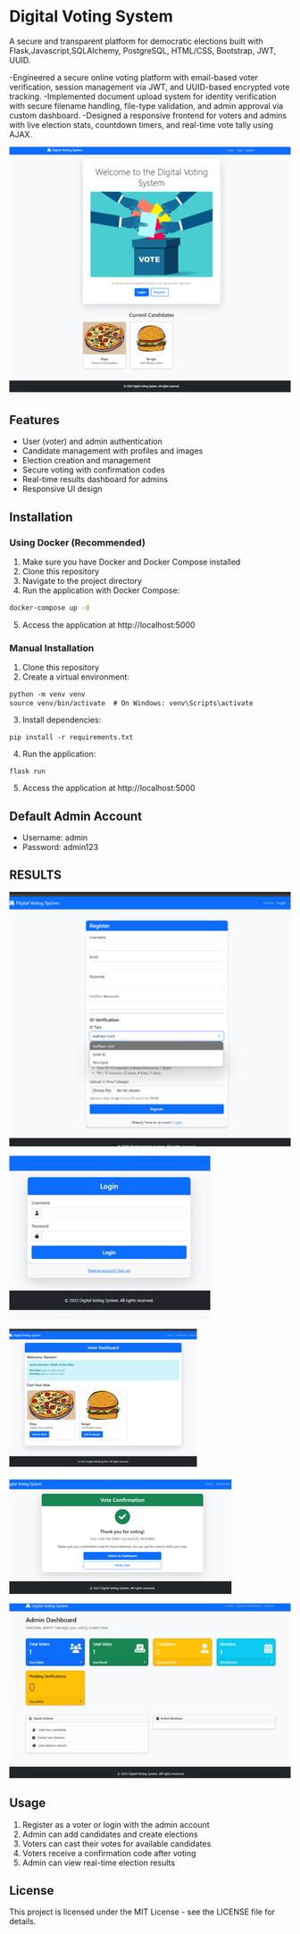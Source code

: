 # Digital Voting System

A secure and transparent platform for democratic elections built with Flask,Javascript,SQLAlchemy, PostgreSQL, HTML/CSS, Bootstrap, JWT, UUID.

-Engineered a secure online voting platform with email-based voter verification, session management via JWT, and
UUID-based encrypted vote tracking.
-Implemented document upload system for identity verification with secure filename handling, file-type validation, and
admin approval via custom dashboard.
-Designed a responsive frontend for voters and admins with live election stats, countdown timers, and real-time vote
tally using AJAX.

![Picture 1](https://github.com/khyatikss/Digital-voting-system/blob/main/Picture1.png?raw=true)


## Features

- User (voter) and admin authentication
- Candidate management with profiles and images
- Election creation and management
- Secure voting with confirmation codes
- Real-time results dashboard for admins
- Responsive UI design

## Installation

### Using Docker (Recommended)

1. Make sure you have Docker and Docker Compose installed
2. Clone this repository
3. Navigate to the project directory
4. Run the application with Docker Compose:

```bash
docker-compose up -d
```

5. Access the application at http://localhost:5000

### Manual Installation

1. Clone this repository
2. Create a virtual environment:
```
python -m venv venv
source venv/bin/activate  # On Windows: venv\Scripts\activate
```
3. Install dependencies:
```
pip install -r requirements.txt
```
4. Run the application:
```
flask run
```
5. Access the application at http://localhost:5000

## Default Admin Account
- Username: admin
- Password: admin123
  
## RESULTS
  
![Image 1](https://github.com/khyatikss/Digital-voting-system/blob/main/Picture2.png?raw=true)

![Image 2](https://github.com/khyatikss/Digital-voting-system/blob/main/Picture5.png?raw=true)

![Image 3](https://github.com/khyatikss/Digital-voting-system/blob/main/Picture4.png?raw=true)

![Image 4](https://github.com/khyatikss/Digital-voting-system/blob/main/Picture6.png?raw=true)

![Image 5](https://github.com/khyatikss/Digital-voting-system/blob/main/Picture3.png?raw=true)


## Usage
1. Register as a voter or login with the admin account
2. Admin can add candidates and create elections
3. Voters can cast their votes for available candidates
4. Voters receive a confirmation code after voting
5. Admin can view real-time election results

## License
This project is licensed under the MIT License - see the LICENSE file for details.
